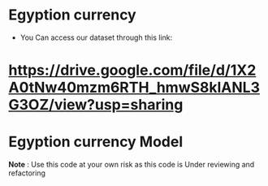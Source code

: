 # Egyption currency

- You Can access our dataset through this link: 

https://drive.google.com/file/d/1X2A0tNw40mzm6RTH_hmwS8klANL3G3OZ/view?usp=sharing
=======
# Egyption currency Model 


**Note** : Use this code at your own risk as this code is Under reviewing and refactoring 
